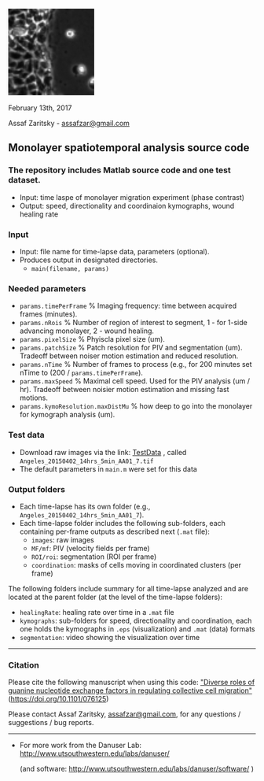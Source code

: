![Alt Text](monoLogo1.PNG?raw=true "MonoLogo")

February 13th, 2017

Assaf Zaritsky - assafzar@gmail.com

## Monolayer spatiotemporal analysis source code
### The repository includes Matlab source code and one test dataset.

- Input: time laspe of monolayer migration experiment (phase contrast)
- Output: speed, directionality and coordinaion kymographs, wound healing rate

### Input

- Input: file name for time-lapse data, parameters (optional).
- Produces output in designated directories.
  - `main(filename, params)`

### Needed parameters
- `params.timePerFrame` % Imaging frequency: time between acquired frames (minutes).
- `params.nRois` % Number of region of interest to segment, 1 - for 1-side advancing monolayer, 2 - wound healing.
- `params.pixelSize` % Phyiscla pixel size (um).
- `params.patchSize` % Patch resolution for PIV and segmentation (um). Tradeoff between noiser motion estimation and reduced resolution.
- `params.nTime` % Number of frames to process (e.g., for 200 minutes set nTime to (200 / `params.timePerFrame`).
- `params.maxSpeed` % Maximal cell speed. Used for the PIV analysis (um / hr). Tradeoff between noisier motion estimation and missing fast motions.
- `params.kymoResolution.maxDistMu` % how deep to go into the monolayer for kymograph analysis (um).

### Test data
- Download raw images via the link: [TestData](https://cloud.biohpc.swmed.edu/index.php/s/SWGQQJySbOI206o/download) , called `Angeles_20150402_14hrs_5min_AA01_7.tif`
- The default parameters in `main.m` were set for this data

### Output folders
- Each time-lapse has its own folder (e.g., `Angeles_20150402_14hrs_5min_AA01_7`). 
- Each time-lapse folder  includes the following sub-folders, each containing per-frame outputs as described next (`.mat` file):
  - `images`: raw images
  - `MF/mf`: PIV (velocity fields per frame) 
  - `ROI/roi`: segmentation (ROI per frame)
  - `coordination`: masks of cells moving in coordinated clusters (per frame)

The following folders include summary for all time-lapse analyzed and are located at the parent folder (at the level of the time-lapse folders):
- `healingRate`: healing rate over time in a `.mat` file
- `kymographs`: sub-folders for speed, directionality and coordination, each one holds the kymographs in `.eps` (visualization) and `.mat` (data) formats
- `segmentation`: video showing the visualization over time

-----------------

### Citation

Please cite the following manuscript when using this code:
["Diverse roles of guanine nucleotide exchange factors in regulating collective cell migration"](https://doi.org/10.1101/076125) (https://doi.org/10.1101/076125)

Please contact Assaf Zaritsky, assafzar@gmail.com, for any questions / suggestions / bug reports.

-----------------

+ For more work from the Danuser Lab: http://www.utsouthwestern.edu/labs/danuser/

  (and software: http://www.utsouthwestern.edu/labs/danuser/software/ )
